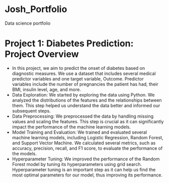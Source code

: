 # Josh_Portfolio
Data science portfolio

# Project 1: Diabetes Prediction: Project Overview
* In this project, we aim to predict the onset of diabetes based on diagnostic measures. We use a dataset that includes several medical predictor variables and one target variable, Outcome. Predictor variables include the number of pregnancies the patient has had, their BMI, insulin level, age, and more.
* Data Exploration: We started by exploring the data using Python. We analyzed the distributions of the features and the relationships between them. This step helped us understand the data better and informed our subsequent steps.
* Data Preprocessing: We preprocessed the data by handling missing values and scaling the features. This step is crucial as it can significantly impact the performance of the machine learning models.
* Model Training and Evaluation: We trained and evaluated several machine learning models, including Logistic Regression, Random Forest, and Support Vector Machine. We calculated several metrics, such as accuracy, precision, recall, and F1 score, to evaluate the performance of the models.
* Hyperparameter Tuning: We improved the performance of the Random Forest model by tuning its hyperparameters using grid search. Hyperparameter tuning is an important step as it can help us find the most optimal parameters for our model, thus improving its performance.
